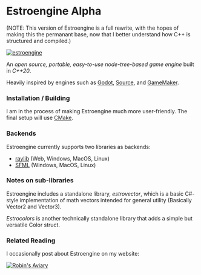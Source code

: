 # Estroengine Alpha

(NOTE: This version of Estroengine is a full rewrite, with the hopes of making this the permanant base, now that I better understand how C++ is structured and compiled.)

[![estroengine](https://robinsaviary.com/gifs/estroengine.gif)](https://blinkies.cafe/?s=0023-trans-pride)

An *open source, portable, easy-to-use node-tree-based game engine* built in *C++20*.

Heavily inspired by engines such as [Godot](https://godotengine.org/), [Source](https://developer.valvesoftware.com/wiki/SDK_Docs), and [GameMaker](https://gamemaker.io/en).

### Installation / Building

I am in the process of making Estroengine much more user-friendly. The final setup will use [CMake](https://cmake.org/).

### Backends

Estroengine currently supports two libraries as backends:
* [raylib](https://www.raylib.com/) (Web, Windows, MacOS, Linux)
* [SFML](https://www.sfml-dev.org/) (Windows, MacOS, Linux)

### Notes on sub-libraries

Estroengine includes a standalone library, *estrovector*, which is a basic C#-style implementation of math vectors intended for general utility (Basically Vector2 and Vector3).

*Estrocolors* is another technically standalone library that adds a simple but versatile Color struct.

### Related Reading

I occasionally post about Estroengine on my website:

[![Robin's Aviary](https://robinsaviary.com/robins-aviary.gif)](https://robinsaviary.com)
